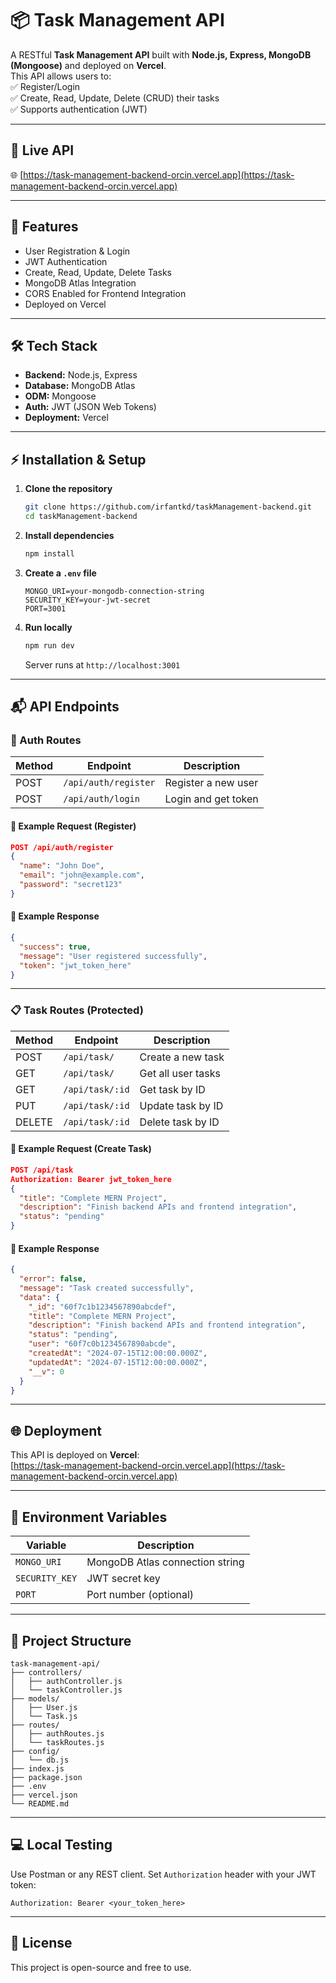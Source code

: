 # 📦 Task Management API

A RESTful **Task Management API** built with **Node.js, Express, MongoDB (Mongoose)** and deployed on **Vercel**.  
This API allows users to:  
✅ Register/Login  
✅ Create, Read, Update, Delete (CRUD) their tasks  
✅ Supports authentication (JWT)

---

## 🚀 Live API

🌐 [https://task-management-backend-orcin.vercel.app](https://task-management-backend-orcin.vercel.app)

---

## 📑 Features

- User Registration & Login
- JWT Authentication
- Create, Read, Update, Delete Tasks
- MongoDB Atlas Integration
- CORS Enabled for Frontend Integration
- Deployed on Vercel

---

## 🛠 Tech Stack

- **Backend:** Node.js, Express
- **Database:** MongoDB Atlas
- **ODM:** Mongoose
- **Auth:** JWT (JSON Web Tokens)
- **Deployment:** Vercel

---

## ⚡ Installation & Setup

1. **Clone the repository**

   ```bash
   git clone https://github.com/irfantkd/taskManagement-backend.git
   cd taskManagement-backend
   ```

2. **Install dependencies**

   ```bash
   npm install
   ```

3. **Create a `.env` file**

   ```
   MONGO_URI=your-mongodb-connection-string
   SECURITY_KEY=your-jwt-secret
   PORT=3001
   ```

4. **Run locally**
   ```bash
   npm run dev
   ```
   Server runs at `http://localhost:3001`

---

## 📬 API Endpoints

### 👤 Auth Routes

| Method | Endpoint             | Description         |
| ------ | -------------------- | ------------------- |
| POST   | `/api/auth/register` | Register a new user |
| POST   | `/api/auth/login`    | Login and get token |

#### 📌 Example Request (Register)

```json
POST /api/auth/register
{
  "name": "John Doe",
  "email": "john@example.com",
  "password": "secret123"
}
```

#### 📌 Example Response

```json
{
  "success": true,
  "message": "User registered successfully",
  "token": "jwt_token_here"
}
```

---

### 📋 Task Routes (Protected)

| Method | Endpoint        | Description        |
| ------ | --------------- | ------------------ |
| POST   | `/api/task/`    | Create a new task  |
| GET    | `/api/task/`    | Get all user tasks |
| GET    | `/api/task/:id` | Get task by ID     |
| PUT    | `/api/task/:id` | Update task by ID  |
| DELETE | `/api/task/:id` | Delete task by ID  |

#### 📌 Example Request (Create Task)

```json
POST /api/task
Authorization: Bearer jwt_token_here
{
  "title": "Complete MERN Project",
  "description": "Finish backend APIs and frontend integration",
  "status": "pending"
}
```

#### 📌 Example Response

```json
{
  "error": false,
  "message": "Task created successfully",
  "data": {
    "_id": "60f7c1b1234567890abcdef",
    "title": "Complete MERN Project",
    "description": "Finish backend APIs and frontend integration",
    "status": "pending",
    "user": "60f7c0b1234567890abcde",
    "createdAt": "2024-07-15T12:00:00.000Z",
    "updatedAt": "2024-07-15T12:00:00.000Z",
    "__v": 0
  }
}
```

---

## 🌐 Deployment

This API is deployed on **Vercel**:  
[https://task-management-backend-orcin.vercel.app](https://task-management-backend-orcin.vercel.app)

---

## 📝 Environment Variables

| Variable       | Description                     |
| -------------- | ------------------------------- |
| `MONGO_URI`    | MongoDB Atlas connection string |
| `SECURITY_KEY` | JWT secret key                  |
| `PORT`         | Port number (optional)          |

---

## 📂 Project Structure

```
task-management-api/
├── controllers/
│   ├── authController.js
│   └── taskController.js
├── models/
│   ├── User.js
│   └── Task.js
├── routes/
│   ├── authRoutes.js
│   └── taskRoutes.js
├── config/
│   └── db.js
├── index.js
├── package.json
├── .env
├── vercel.json
└── README.md
```

---

## 💻 Local Testing

Use Postman or any REST client. Set `Authorization` header with your JWT token:

```
Authorization: Bearer <your_token_here>
```

---

## 📜 License

This project is open-source and free to use.
